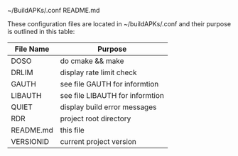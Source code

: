~/BuildAPKs/.conf README.md

These configuration files are located in ~/buildAPKs/.conf and their purpose is outlined in this table:

| File Name | Purpose |
| --------- | ------- |
| DOSO      | do cmake && make |
| DRLIM     | display rate limit check | 
| GAUTH     | see file GAUTH for informtion |
| LIBAUTH   | see file LIBAUTH for informtion |
| QUIET     | display build error messages |  
| RDR       | project root directory | 
| README.md | this file |
| VERSIONID | current project version |
<!-- README.md EOF -->
